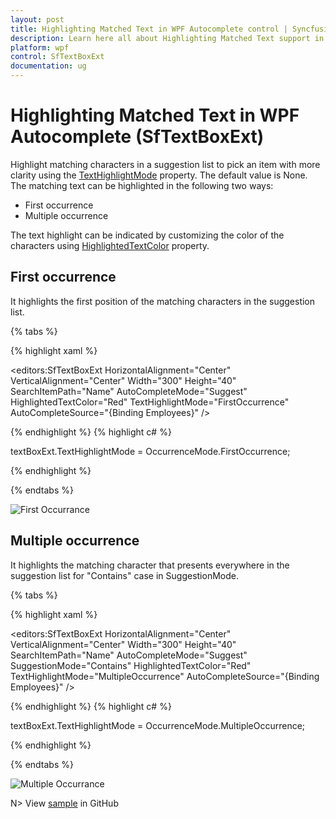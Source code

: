 ```yaml
---
layout: post
title: Highlighting Matched Text in WPF Autocomplete control | Syncfusion
description: Learn here all about Highlighting Matched Text support in Syncfusion WPF Autocomplete (SfTextBoxExt) control and more.
platform: wpf
control: SfTextBoxExt
documentation: ug
---
```


# Highlighting Matched Text in WPF Autocomplete (SfTextBoxExt)

Highlight matching characters in a suggestion list to pick an item with more clarity using the [TextHighlightMode](https://help.syncfusion.com/cr/wpf/Syncfusion.Windows.Controls.Input.SfTextBoxExt.html#Syncfusion_Windows_Controls_Input_SfTextBoxExt_TextHighlightMode) property. The default value is None. The matching text can be highlighted in the following two ways:

* First occurrence
* Multiple occurrence

The text highlight can be indicated by customizing the color of the characters using [HighlightedTextColor](https://help.syncfusion.com/cr/wpf/Syncfusion.Windows.Controls.Input.SfTextBoxExt.html#Syncfusion_Windows_Controls_Input_SfTextBoxExt_HighlightedTextColor) property.

## First occurrence

It highlights the first position of the matching characters in the suggestion list.

{% tabs %}

{% highlight xaml %}

<editors:SfTextBoxExt HorizontalAlignment="Center" 
                      VerticalAlignment="Center" 
                      Width="300"
                      Height="40"
                      SearchItemPath="Name"
                      AutoCompleteMode="Suggest"
                      HighlightedTextColor="Red"
                      TextHighlightMode="FirstOccurrence"
                      AutoCompleteSource="{Binding Employees}" />

{% endhighlight %}
{% highlight c# %}

textBoxExt.TextHighlightMode = OccurrenceMode.FirstOccurrence;

{% endhighlight %}

{% endtabs %}

![First Occurrance](Highlighting_matched_text_images/FirstOccurrance.png)

## Multiple occurrence

It highlights the matching character that presents everywhere in the suggestion list for "Contains" case in SuggestionMode.

{% tabs %}

{% highlight xaml %}

<editors:SfTextBoxExt HorizontalAlignment="Center" 
                      VerticalAlignment="Center" 
                      Width="300"
                      Height="40"
                      SearchItemPath="Name"
                      AutoCompleteMode="Suggest"
                      SuggestionMode="Contains"
                      HighlightedTextColor="Red"
                      TextHighlightMode="MultipleOccurrence"
                      AutoCompleteSource="{Binding Employees}" />

{% endhighlight %}
{% highlight c# %}

textBoxExt.TextHighlightMode = OccurrenceMode.MultipleOccurrence;

{% endhighlight %}

{% endtabs %}

![Multiple Occurrance](Highlighting_matched_text_images/MultipleOccurrance.png)


N> View [sample](https://github.com/SyncfusionExamples/wpf-textboxext-examples/tree/master/Samples/TextHighlightMode) in GitHub
